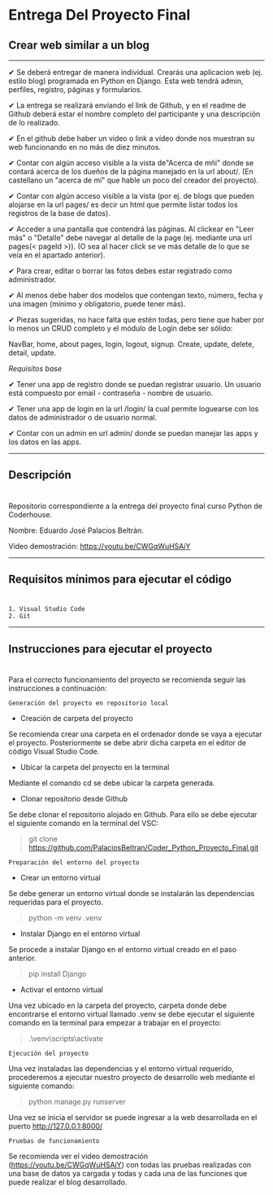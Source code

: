 # Entrega Del Proyecto Final

## Crear web similar a un blog
---
✔ Se deberá entregar de manera individual. Crearás una aplicacion web (ej. estilo blog) programada en Python en Django. Esta web tendrá admin, perfiles, registro, páginas y formularios.

✔ La entrega se realizará enviando el link de Github, y en el readme de Github deberá estar el nombre completo del participante y una descripción de lo realizado.

✔ En el github debe haber un video o link a vídeo donde nos muestran su web funcionando en no más de diez minutos.

✔ Contar con algún acceso visible a la vista de"Acerca de mñi" donde se contará acerca de los dueños de la página manejado en la url about/. (En castellano un "acerca de mí" que hable un poco del creador del proyecto).

✔ Contar con algún acceso visible a la vista (por ej. de blogs que pueden alojarse en la url pages/ es decir un html que permite listar todos los registros de la base de datos).

✔ Acceder a una pantalla que contendrá las páginas. Al clickear en "Leer más" o "Detalle" debe navegar al detalle de la page (ej. mediante una url pages(< pageId >)). (O sea al hacer click se ve más detalle de lo que se veía en el apartado anterior).

✔ Para crear, editar o borrar las fotos debes estar registrado como administrador.

✔ Al menos debe haber dos modelos que contengan texto, número, fecha y una imagen (mínimo y obligatorio, puede tener más).

✔ Piezas sugeridas, no hace falta que estén todas, pero tiene que haber por lo menos un CRUD completo y el módulo de Login debe ser sólido:

NavBar, home, about pages, login, logout, signup.
Create, update, delete, detail, update.

*Requisitos base*

✔ Tener una app de registro donde se puedan registrar usuario. Un usuario está compuesto por email - contraseña - nombre de usuario.

✔ Tener una app de login en la url /login/ la cual permite loguearse con los datos de administrador o de usuario normal.

✔ Contar con un admin en url admin/ donde se puedan manejar las apps y los datos en las apps.

---

## Descripción
#
Repositorio correspondiente a la entrega del proyecto final curso Python de Coderhouse.

Nombre: Eduardo José Palacios Beltrán.

Video demostración: https://youtu.be/CWGqWuHSAjY

---

## Requisitos mínimos para ejecutar el código
#
    1. Visual Studio Code
    2. Git


---
## Instrucciones para ejecutar el proyecto
#
Para el correcto funcionamiento del proyecto se recomienda seguir las instrucciones a continuación:

`Generación del proyecto en repositorio local`

- Creación de carpeta del proyecto

Se recomienda crear una carpeta en el ordenador donde se vaya a ejecutar el proyecto. Posteriormente se debe abrir dicha carpeta en el editor de código Visual Studio Code.

- Ubicar la carpeta del proyecto en la terminal

Mediante el comando cd se debe ubicar la carpeta generada.

- Clonar repositorio desde Github

Se debe clonar el repositorio alojado en Github. Para ello se debe ejecutar el siguiente comando en la terminal del VSC:

> git clone https://github.com/PalaciosBeltran/Coder_Python_Proyecto_Final.git

`Preparación del entorno del proyecto`

- Crear un entorno virtual

Se debe generar un entorno virtual donde se instalarán las dependencias requeridas para el proyecto. 

>python -m venv .venv

- Instalar Django en el entorno virtual

Se procede a instalar Django en el entorno virtual creado en el paso anterior.

>pip install Django

- Activar el entorno virtual

Una vez ubicado en la carpeta del proyecto, carpeta donde debe encontrarse el entorno virtual llamado .venv se debe ejecutar el siguiente comando en la terminal para empezar a trabajar en el proyecto:

> .\venv\scripts\activate

`Ejecución del proyecto`

Una vez instaladas las dependencias y el entorno virtual requerido, procederemos a ejecutar nuestro proyecto de desarrollo web mediante el siguiente comando:
>python manage.py runserver

Una vez se inicia el servidor se puede ingresar a la web desarrollada en el puerto http://127.0.0.1:8000/

`Pruebas de funcionamiento`

Se recomienda ver el video demostración (https://youtu.be/CWGqWuHSAjY) con todas las pruebas realizadas con una base de datos ya cargada y todas y cada una de las funciones que puede realizar el blog desarrollado.



